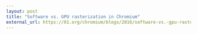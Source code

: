 ```yaml
---
layout: post
title: "Software vs. GPU rasterization in Chromium"
external_url: https://01.org/chromium/blogs/2016/software-vs.-gpu-rasterization-chromium
---
```

